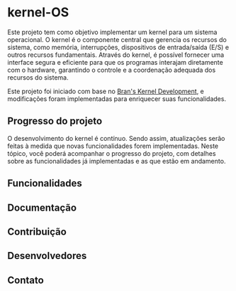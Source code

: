 # kernel-OS

Este projeto tem como objetivo implementar um kernel para um sistema operacional. O kernel é o componente central que gerencia os recursos do sistema, como memória, interrupções, dispositivos de entrada/saída (E/S) e outros recursos fundamentais. Através do kernel, é possível fornecer uma interface segura e eficiente para que os programas interajam diretamente com o hardware, garantindo o controle e a coordenação adequada dos recursos do sistema.

Este projeto foi iniciado com base no [Bran's Kernel Development](http://www.osdever.net/bkerndev/Docs/title.htm), e modificações foram implementadas para enriquecer suas funcionalidades.

## Progresso do projeto
O desenvolvimento do kernel é contínuo. Sendo assim, atualizações serão feitas à medida que novas funcionalidades forem implementadas. 
Neste tópico, você poderá acompanhar o progresso do projeto, com detalhes sobre as funcionalidades já implementadas e as que estão em andamento.

## Funcionalidades

## Documentação

## Contribuição

## Desenvolvedores

## Contato
